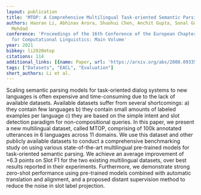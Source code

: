 ```yaml
---
layout: publication
title: 'MTOP: A Comprehensive Multilingual Task-oriented Semantic Parsing Benchmark'
authors: Haoran Li, Abhinav Arora, Shuohui Chen, Anchit Gupta, Sonal Gupta, Yashar
  Mehdad
conference: 'Proceedings of the 16th Conference of the European Chapter of the Association
  for Computational Linguistics: Main Volume'
year: 2021
bibkey: li2020mtop
citations: 114
additional_links: [{name: Paper, url: 'https://arxiv.org/abs/2008.09335'}]
tags: ["Datasets", "EACL", "Evaluation"]
short_authors: Li et al.
---
```

Scaling semantic parsing models for task-oriented dialog systems to new
languages is often expensive and time-consuming due to the lack of available
datasets. Available datasets suffer from several shortcomings: a) they contain
few languages b) they contain small amounts of labeled examples per language c)
they are based on the simple intent and slot detection paradigm for
non-compositional queries. In this paper, we present a new multilingual
dataset, called MTOP, comprising of 100k annotated utterances in 6 languages
across 11 domains. We use this dataset and other publicly available datasets to
conduct a comprehensive benchmarking study on using various state-of-the-art
multilingual pre-trained models for task-oriented semantic parsing. We achieve
an average improvement of +6.3 points on Slot F1 for the two existing
multilingual datasets, over best results reported in their experiments.
Furthermore, we demonstrate strong zero-shot performance using pre-trained
models combined with automatic translation and alignment, and a proposed
distant supervision method to reduce the noise in slot label projection.